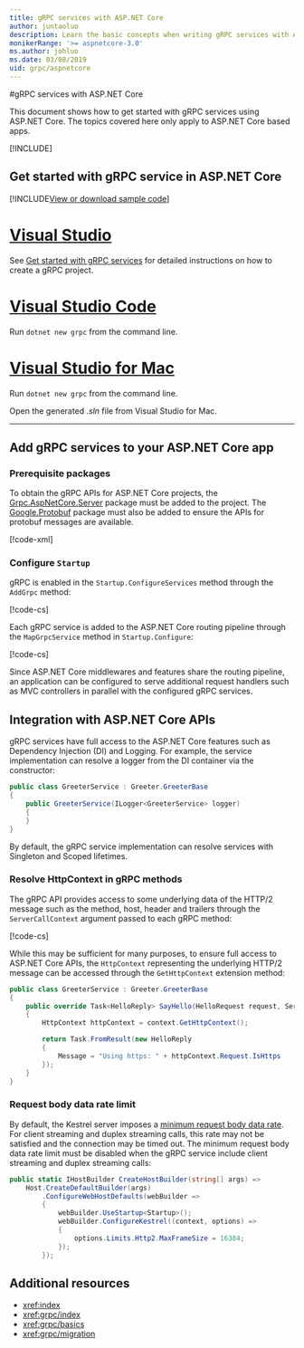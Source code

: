 ```yaml
---
title: gRPC services with ASP.NET Core
author: juntaoluo
description: Learn the basic concepts when writing gRPC services with ASP.NET Core.
monikerRange: '>= aspnetcore-3.0'
ms.author: johluo
ms.date: 03/08/2019
uid: grpc/aspnetcore
---
```

#gRPC services with ASP.NET Core

This document shows how to get started with gRPC services using ASP.NET Core. The topics covered here only apply to ASP.NET Core based apps.

[!INCLUDE[](~/includes/net-core-prereqs-all-3.0.md)]

## Get started with gRPC service in ASP.NET Core

[!INCLUDE[View or download sample code](~/includes/grpc/download.md)]

# [Visual Studio](#tab/visual-studio)

See [Get started with gRPC services](xref:tutorials/grpc/grpc-start) for detailed instructions on how to create a gRPC project.

# [Visual Studio Code](#tab/visual-studio-code)

Run `dotnet new grpc` from the command line.

# [Visual Studio for Mac](#tab/visual-studio-mac)

Run `dotnet new grpc` from the command line.

Open the generated *.sln* file from Visual Studio for Mac.

---

## Add gRPC services to your ASP.NET Core app

### Prerequisite packages

To obtain the gRPC APIs for ASP.NET Core projects, the [Grpc.AspNetCore.Server](https://www.nuget.org/packages/Grpc.AspNetCore.Server) package must be added to the project. The [Google.Protobuf](https://www.nuget.org/packages/Google.Protobuf/) package must also be added to ensure the APIs for protobuf messages are available.

[!code-xml[](~/tutorials/grpc/samples/GrpcStart/GrpcGreeter.Server/GrpcGreeter.Server.csproj?highlight=13-14)]

### Configure `Startup`

gRPC is enabled in the `Startup.ConfigureServices` method through the `AddGrpc` method:

[!code-cs[](~/tutorials/grpc/samples/GrpcStart/GrpcGreeter.Server/Startup.cs?highlight=18)]

Each gRPC service is added to the ASP.NET Core routing pipeline through the `MapGrpcService` method in `Startup.Configure`:

[!code-cs[](~/tutorials/grpc/samples/GrpcStart/GrpcGreeter.Server/Startup.cs?highlight=29-32)]

Since ASP.NET Core middlewares and features share the routing pipeline, an application can be configured to serve additional request handlers such as MVC controllers in parallel with the configured gRPC services.

## Integration with ASP.NET Core APIs

gRPC services have full access to the ASP.NET Core features such as Dependency Injection (DI) and Logging. For example, the service implementation can resolve a logger from the DI container via the constructor:

```csharp
public class GreeterService : Greeter.GreeterBase
{
    public GreeterService(ILogger<GreeterService> logger)
    {
    }
}
```

By default, the gRPC service implementation can resolve services with Singleton and Scoped lifetimes.

### Resolve HttpContext in gRPC methods

The gRPC API provides access to some underlying data of the HTTP/2 message such as the method, host, header and trailers through the `ServerCallContext` argument passed to each gRPC method:

[!code-cs[](~/tutorials/grpc/samples/GrpcStart/GrpcGreeter.Server/Services/GreeterService.cs?highlight=12)]

While this may be sufficient for many purposes, to ensure full access to ASP.NET Core APIs, the `HttpContext` representing the underlying HTTP/2 message can be accessed through the `GetHttpContext` extension method:

```csharp
public class GreeterService : Greeter.GreeterBase
{
    public override Task<HelloReply> SayHello(HelloRequest request, ServerCallContext context)
    {
        HttpContext httpContext = context.GetHttpContext();

        return Task.FromResult(new HelloReply
        {
            Message = "Using https: " + httpContext.Request.IsHttps
        });
    }
}
```

### Request body data rate limit

By default, the Kestrel server imposes a [minimum request body data rate](
<xref:Microsoft.AspNetCore.Server.Kestrel.Core.KestrelServerLimits.MinRequestBodyDataRate>). For client streaming and duplex streaming calls, this rate may not be satisfied and the connection may be timed out. The minimum request body data rate limit must be disabled when the gRPC service include client streaming and duplex streaming calls:

```csharp
public static IHostBuilder CreateHostBuilder(string[] args) =>
    Host.CreateDefaultBuilder(args)
        .ConfigureWebHostDefaults(webBuilder =>
        {
            webBuilder.UseStartup<Startup>();
            webBuilder.ConfigureKestrel((context, options) =>
            {
                options.Limits.Http2.MaxFrameSize = 16384;
            });
        });
```

## Additional resources

* <xref:index>
* <xref:grpc/index>
* <xref:grpc/basics>
* <xref:grpc/migration>